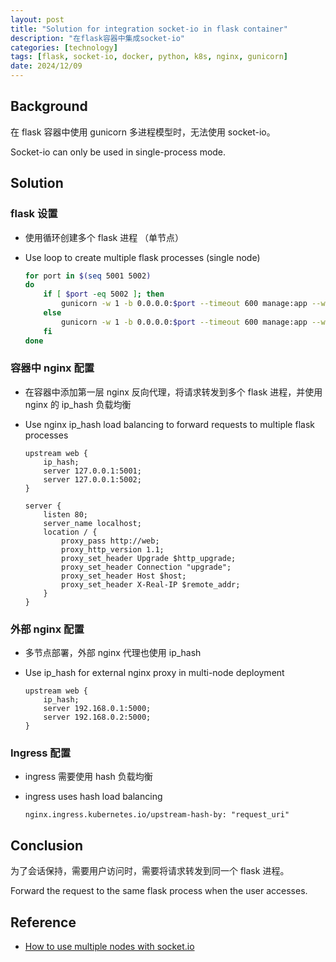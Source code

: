 ```yaml
---
layout: post
title: "Solution for integration socket-io in flask container"
description: "在flask容器中集成socket-io"
categories: [technology]
tags: [flask, socket-io, docker, python, k8s, nginx, gunicorn]
date: 2024/12/09
---
```


## Background

在 flask 容器中使用 gunicorn 多进程模型时，无法使用 socket-io。

Socket-io can only be used in single-process mode.

## Solution

### flask 设置

- 使用循环创建多个 flask 进程 （单节点）

- Use loop to create multiple flask processes (single node)

  ```bash
  for port in $(seq 5001 5002)
  do
      if [ $port -eq 5002 ]; then
          gunicorn -w 1 -b 0.0.0.0:$port --timeout 600 manage:app --worker-class eventlet
      else
          gunicorn -w 1 -b 0.0.0.0:$port --timeout 600 manage:app --worker-class eventlet &
      fi
  done
  ```

### 容器中 nginx 配置

- 在容器中添加第一层 nginx 反向代理，将请求转发到多个 flask 进程，并使用 nginx 的 ip_hash 负载均衡

- Use nginx ip_hash load balancing to forward requests to multiple flask processes

  ```nginx
  upstream web {
      ip_hash;
      server 127.0.0.1:5001;
      server 127.0.0.1:5002;
  }

  server {
      listen 80;
      server_name localhost;
      location / {
          proxy_pass http://web;
          proxy_http_version 1.1;
          proxy_set_header Upgrade $http_upgrade;
          proxy_set_header Connection "upgrade";
          proxy_set_header Host $host;
          proxy_set_header X-Real-IP $remote_addr;
      }
  }
  ```

### 外部 nginx 配置

- 多节点部署，外部 nginx 代理也使用 ip_hash

- Use ip_hash for external nginx proxy in multi-node deployment

  ```nginx
  upstream web {
      ip_hash;
      server 192.168.0.1:5000;
      server 192.168.0.2:5000;
  }
  ```

### Ingress 配置

- ingress 需要使用 hash 负载均衡

- ingress uses hash load balancing

  ```nginx
  nginx.ingress.kubernetes.io/upstream-hash-by: "request_uri"
  ```

## Conclusion

为了会话保持，需要用户访问时，需要将请求转发到同一个 flask 进程。

Forward the request to the same flask process when the user accesses.

## Reference

- [How to use multiple nodes with socket.io](https://socket.io/docs/v4/using-multiple-nodes/)
